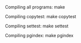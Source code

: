 Compiling all programs:
	make

Compiling copytest:
	make copytest

Compiling settest:
	make settest

Compiling pgindex:
	make pgindex